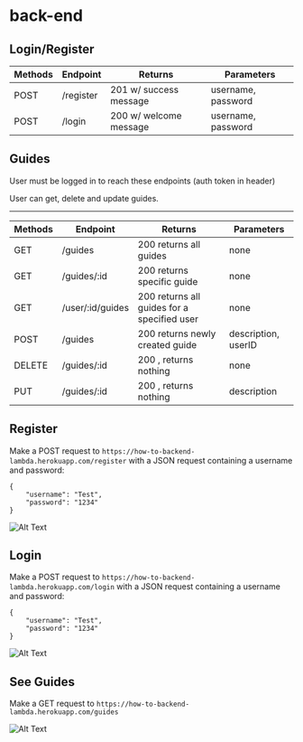 # back-end

Login/Register
---
| Methods        | Endpoint           | Returns  |  Parameters
| ------------- |------------|-----|  -----|
| POST      | /register  | 201 w/ success message |  username, password |
| POST      | /login   | 200 w/ welcome message |  username, password |


Guides
---
User must be logged in to reach these endpoints (auth token in header)

User can get, delete and update guides.


---

| Methods        | Endpoint           | Returns  |  Parameters
| ------------- |-------------| -----|  -----|
| GET      | /guides | 200 returns all guides |  none |
| GET      | /guides/:id | 200 returns specific guide |  none |
| GET      | /user/:id/guides | 200 returns all guides for a specified user |  none |
| POST      | /guides | 200 returns newly created guide |  description, userID |
| DELETE      | /guides/:id | 200 , returns nothing |  none  |
| PUT      | /guides/:id | 200 , returns nothing |  description  |


## Register

Make a POST request to `https://how-to-backend-lambda.herokuapp.com/register` with a JSON request containing a username and password:

```
{
	"username": "Test",
	"password": "1234"
}
```

![Alt Text](https://dev-to-uploads.s3.amazonaws.com/i/fwg2iqv95ohd21vodmz4.jpg)

## Login

Make a POST request to `https://how-to-backend-lambda.herokuapp.com/login` with a JSON request containing a username and password:

```
{
	"username": "Test",
	"password": "1234"
}
```

![Alt Text](https://dev-to-uploads.s3.amazonaws.com/i/9yhhilzhvoesxln80wpu.jpg)

## See Guides

Make a GET request to `https://how-to-backend-lambda.herokuapp.com/guides`

![Alt Text](https://dev-to-uploads.s3.amazonaws.com/i/5zc9bral3pa04xt8g4dq.jpg)
